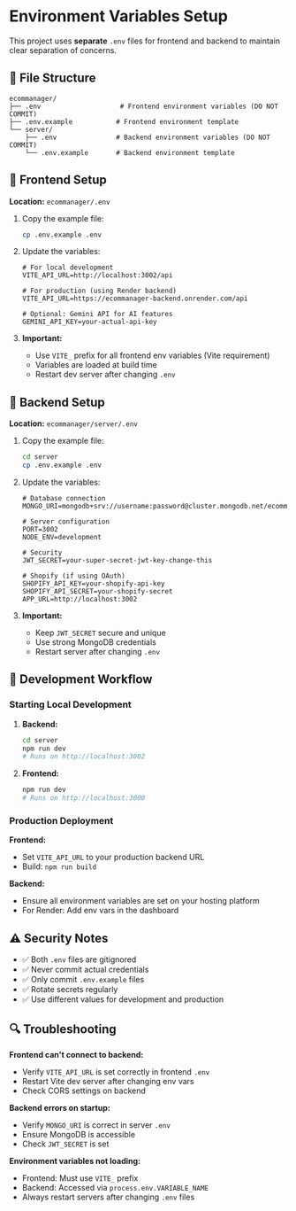 # Environment Variables Setup

This project uses **separate** `.env` files for frontend and backend to maintain clear separation of concerns.

## 📁 File Structure

```
ecommanager/
├── .env                    # Frontend environment variables (DO NOT COMMIT)
├── .env.example           # Frontend environment template
└── server/
    ├── .env               # Backend environment variables (DO NOT COMMIT)
    └── .env.example       # Backend environment template
```

## 🎨 Frontend Setup

**Location:** `ecommanager/.env`

1. Copy the example file:
   ```bash
   cp .env.example .env
   ```

2. Update the variables:
   ```env
   # For local development
   VITE_API_URL=http://localhost:3002/api
   
   # For production (using Render backend)
   VITE_API_URL=https://ecommanager-backend.onrender.com/api
   
   # Optional: Gemini API for AI features
   GEMINI_API_KEY=your-actual-api-key
   ```

3. **Important:** 
   - Use `VITE_` prefix for all frontend env variables (Vite requirement)
   - Variables are loaded at build time
   - Restart dev server after changing `.env`

## 🔧 Backend Setup

**Location:** `ecommanager/server/.env`

1. Copy the example file:
   ```bash
   cd server
   cp .env.example .env
   ```

2. Update the variables:
   ```env
   # Database connection
   MONGO_URI=mongodb+srv://username:password@cluster.mongodb.net/ecommanager
   
   # Server configuration
   PORT=3002
   NODE_ENV=development
   
   # Security
   JWT_SECRET=your-super-secret-jwt-key-change-this
   
   # Shopify (if using OAuth)
   SHOPIFY_API_KEY=your-shopify-api-key
   SHOPIFY_API_SECRET=your-shopify-secret
   APP_URL=http://localhost:3002
   ```

3. **Important:**
   - Keep `JWT_SECRET` secure and unique
   - Use strong MongoDB credentials
   - Restart server after changing `.env`

## 🚀 Development Workflow

### Starting Local Development

1. **Backend:**
   ```bash
   cd server
   npm run dev
   # Runs on http://localhost:3002
   ```

2. **Frontend:**
   ```bash
   npm run dev
   # Runs on http://localhost:3000
   ```

### Production Deployment

**Frontend:**
- Set `VITE_API_URL` to your production backend URL
- Build: `npm run build`

**Backend:**
- Ensure all environment variables are set on your hosting platform
- For Render: Add env vars in the dashboard

## ⚠️ Security Notes

- ✅ Both `.env` files are gitignored
- ✅ Never commit actual credentials
- ✅ Only commit `.env.example` files
- ✅ Rotate secrets regularly
- ✅ Use different values for development and production

## 🔍 Troubleshooting

**Frontend can't connect to backend:**
- Verify `VITE_API_URL` is set correctly in frontend `.env`
- Restart Vite dev server after changing env vars
- Check CORS settings on backend

**Backend errors on startup:**
- Verify `MONGO_URI` is correct in server `.env`
- Ensure MongoDB is accessible
- Check `JWT_SECRET` is set

**Environment variables not loading:**
- Frontend: Must use `VITE_` prefix
- Backend: Accessed via `process.env.VARIABLE_NAME`
- Always restart servers after changing `.env` files

